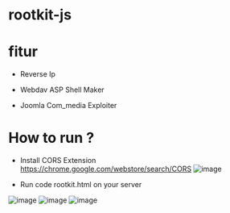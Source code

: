# rootkit-js

# fitur

- Reverse Ip

- Webdav ASP Shell Maker

- Joomla Com_media Exploiter

# How to run ?

- Install CORS Extension
https://chrome.google.com/webstore/search/CORS
![image](https://user-images.githubusercontent.com/49135753/217458461-b6e48f78-579c-47c7-bc71-d6723c50e9a5.png)

- Run code rootkit.html on your server

![image](https://user-images.githubusercontent.com/49135753/217458582-33318d65-6b98-44bf-812b-c6158425695a.png)
![image](https://user-images.githubusercontent.com/49135753/217458645-f28b4e29-63d2-48d7-aa63-efe5dbd1db3f.png)
![image](https://user-images.githubusercontent.com/49135753/217993267-6b9fec7e-1e44-41b8-a325-3af0e88c67cd.png)


